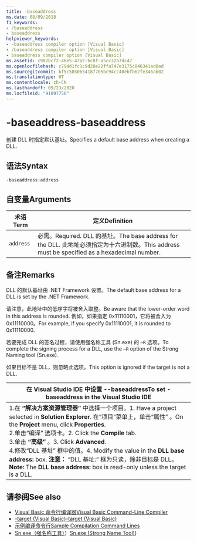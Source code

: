 ```yaml
---
title: -baseaddress
ms.date: 08/09/2018
f1_keywords:
- /baseaddress
- baseaddress
helpviewer_keywords:
- -baseaddress compiler option [Visual Basic]
- /baseaddress compiler option [Visual Basic]
- baseaddress compiler option [Visual Basic]
ms.assetid: c982bcf2-46e5-47a2-bc8f-a5cc32b7dc47
ms.openlocfilehash: c794d1fc1c9d20e22ffa747e3175c846341ad8ad
ms.sourcegitcommit: bf5c5850654187705bc94cc40ebfb62fe346ab02
ms.translationtype: HT
ms.contentlocale: zh-CN
ms.lasthandoff: 09/23/2020
ms.locfileid: "91097756"
---
```

# <a name="-baseaddress"></a><span data-ttu-id="5c592-102">-baseaddress</span><span class="sxs-lookup"><span data-stu-id="5c592-102">-baseaddress</span></span>

<span data-ttu-id="5c592-103">创建 DLL 时指定默认基址。</span><span class="sxs-lookup"><span data-stu-id="5c592-103">Specifies a default base address when creating a DLL.</span></span>  
  
## <a name="syntax"></a><span data-ttu-id="5c592-104">语法</span><span class="sxs-lookup"><span data-stu-id="5c592-104">Syntax</span></span>  
  
```console  
-baseaddress:address  
```  
  
## <a name="arguments"></a><span data-ttu-id="5c592-105">自变量</span><span class="sxs-lookup"><span data-stu-id="5c592-105">Arguments</span></span>  
  
|<span data-ttu-id="5c592-106">术语</span><span class="sxs-lookup"><span data-stu-id="5c592-106">Term</span></span>|<span data-ttu-id="5c592-107">定义</span><span class="sxs-lookup"><span data-stu-id="5c592-107">Definition</span></span>|  
|---|---|  
|`address`|<span data-ttu-id="5c592-108">必需。</span><span class="sxs-lookup"><span data-stu-id="5c592-108">Required.</span></span> <span data-ttu-id="5c592-109">DLL 的基址。</span><span class="sxs-lookup"><span data-stu-id="5c592-109">The base address for the DLL.</span></span> <span data-ttu-id="5c592-110">此地址必须指定为十六进制数。</span><span class="sxs-lookup"><span data-stu-id="5c592-110">This address must be specified as a hexadecimal number.</span></span>|  
  
## <a name="remarks"></a><span data-ttu-id="5c592-111">备注</span><span class="sxs-lookup"><span data-stu-id="5c592-111">Remarks</span></span>  

 <span data-ttu-id="5c592-112">DLL 的默认基址由 .NET Framework 设置。</span><span class="sxs-lookup"><span data-stu-id="5c592-112">The default base address for a DLL is set by the .NET Framework.</span></span>  
  
 <span data-ttu-id="5c592-113">请注意，此地址中的低序字将被舍入取整。</span><span class="sxs-lookup"><span data-stu-id="5c592-113">Be aware that the lower-order word in this address is rounded.</span></span> <span data-ttu-id="5c592-114">例如，如果指定 0x11110001，它将被舍入为 0x11110000。</span><span class="sxs-lookup"><span data-stu-id="5c592-114">For example, if you specify 0x11110001, it is rounded to 0x11110000.</span></span>  
  
 <span data-ttu-id="5c592-115">若要完成 DLL 的签名过程，请使用强名称工具 (Sn.exe) 的 `–R` 选项。</span><span class="sxs-lookup"><span data-stu-id="5c592-115">To complete the signing process for a DLL, use the `–R` option of the Strong Naming tool (Sn.exe).</span></span>  
  
 <span data-ttu-id="5c592-116">如果目标不是 DLL，则忽略此选项。</span><span class="sxs-lookup"><span data-stu-id="5c592-116">This option is ignored if the target is not a DLL.</span></span>  
  
|<span data-ttu-id="5c592-117">在 Visual Studio IDE 中设置 --baseaddress</span><span class="sxs-lookup"><span data-stu-id="5c592-117">To set -baseaddress in the Visual Studio IDE</span></span>|  
|---|  
|<span data-ttu-id="5c592-118">1.在 **“解决方案资源管理器”** 中选择一个项目。</span><span class="sxs-lookup"><span data-stu-id="5c592-118">1.  Have a project selected in **Solution Explorer**.</span></span> <span data-ttu-id="5c592-119">在“项目”菜单上，单击“属性”   。</span><span class="sxs-lookup"><span data-stu-id="5c592-119">On the **Project** menu, click **Properties**.</span></span> <br /><span data-ttu-id="5c592-120">2.单击“编译”  选项卡。</span><span class="sxs-lookup"><span data-stu-id="5c592-120">2.  Click the **Compile** tab.</span></span><br /><span data-ttu-id="5c592-121">3.单击 **“高级”** 。</span><span class="sxs-lookup"><span data-stu-id="5c592-121">3.  Click **Advanced**.</span></span><br /><span data-ttu-id="5c592-122">4.修改“DLL 基址”  框中的值。</span><span class="sxs-lookup"><span data-stu-id="5c592-122">4.  Modify the value in the **DLL base address:** box.</span></span> <span data-ttu-id="5c592-123">**注意：**    “DLL 基址:”  框为只读，除非目标是 DLL。</span><span class="sxs-lookup"><span data-stu-id="5c592-123">**Note:**      The **DLL base address:** box is read-only unless the target is a DLL.</span></span>|  
  
## <a name="see-also"></a><span data-ttu-id="5c592-124">请参阅</span><span class="sxs-lookup"><span data-stu-id="5c592-124">See also</span></span>

- [<span data-ttu-id="5c592-125">Visual Basic 命令行编译器</span><span class="sxs-lookup"><span data-stu-id="5c592-125">Visual Basic Command-Line Compiler</span></span>](index.md)
- [<span data-ttu-id="5c592-126">-target (Visual Basic)</span><span class="sxs-lookup"><span data-stu-id="5c592-126">-target (Visual Basic)</span></span>](target.md)
- [<span data-ttu-id="5c592-127">示例编译命令行</span><span class="sxs-lookup"><span data-stu-id="5c592-127">Sample Compilation Command Lines</span></span>](sample-compilation-command-lines.md)
- <span data-ttu-id="5c592-128">[Sn.exe（强名称工具）](../../../framework/tools/sn-exe-strong-name-tool.md)）</span><span class="sxs-lookup"><span data-stu-id="5c592-128">[Sn.exe (Strong Name Tool)](../../../framework/tools/sn-exe-strong-name-tool.md))</span></span>
